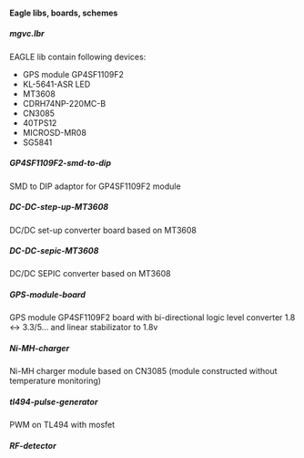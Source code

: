 #### Eagle libs, boards, schemes

##### mgvc.lbr
EAGLE lib contain following devices:
- GPS module GP4SF1109F2
- KL-5641-ASR LED
- MT3608
- CDRH74NP-220MC-B
- CN3085
- 40TPS12
- MICROSD-MR08
- SG5841

##### GP4SF1109F2-smd-to-dip
SMD to DIP adaptor for GP4SF1109F2 module

##### DC-DC-step-up-MT3608
DC/DC set-up converter board based on MT3608

##### DC-DC-sepic-MT3608
DC/DC SEPIC converter based on MT3608

##### GPS-module-board
GPS module GP4SF1109F2 board with bi-directional logic level converter 1.8 <-> 3.3/5... 
and linear stabilizator to 1.8v

##### Ni-MH-charger
Ni-MH charger module based on CN3085 
(module constructed without temperature monitoring)

##### tl494-pulse-generator
PWM on TL494 with mosfet

##### RF-detector